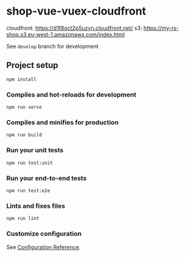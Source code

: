 # shop-vue-vuex-cloudfront

cloudfront:
https://d1f8qct2p5uzyn.cloudfront.net/
s3:
https://my-rs-shop.s3.eu-west-1.amazonaws.com/index.html

See `develop` branch for development

## Project setup
```
npm install
```

### Compiles and hot-reloads for development
```
npm run serve
```

### Compiles and minifies for production
```
npm run build
```

### Run your unit tests
```
npm run test:unit
```

### Run your end-to-end tests
```
npm run test:e2e
```

### Lints and fixes files
```
npm run lint
```

### Customize configuration
See [Configuration Reference](https://cli.vuejs.org/config/).
